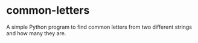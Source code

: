 # common-letters
A simple Python program to find common letters from two different strings and how many they are.

